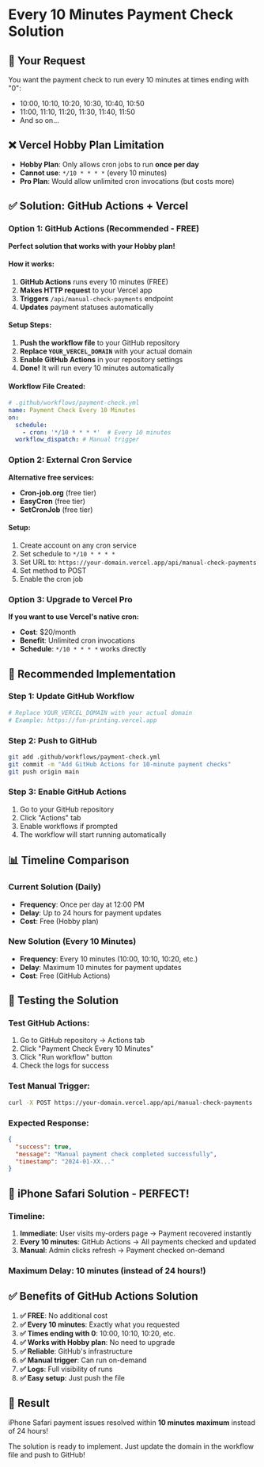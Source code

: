 # Every 10 Minutes Payment Check Solution

## 🎯 **Your Request**
You want the payment check to run every 10 minutes at times ending with "0":
- 10:00, 10:10, 10:20, 10:30, 10:40, 10:50
- 11:00, 11:10, 11:20, 11:30, 11:40, 11:50
- And so on...

## ❌ **Vercel Hobby Plan Limitation**
- **Hobby Plan**: Only allows cron jobs to run **once per day**
- **Cannot use**: `*/10 * * * *` (every 10 minutes)
- **Pro Plan**: Would allow unlimited cron invocations (but costs more)

## ✅ **Solution: GitHub Actions + Vercel**

### **Option 1: GitHub Actions (Recommended - FREE)**
**Perfect solution that works with your Hobby plan!**

#### **How it works:**
1. **GitHub Actions** runs every 10 minutes (FREE)
2. **Makes HTTP request** to your Vercel app
3. **Triggers** `/api/manual-check-payments` endpoint
4. **Updates** payment statuses automatically

#### **Setup Steps:**
1. **Push the workflow file** to your GitHub repository
2. **Replace `YOUR_VERCEL_DOMAIN`** with your actual domain
3. **Enable GitHub Actions** in your repository settings
4. **Done!** It will run every 10 minutes automatically

#### **Workflow File Created:**
```yaml
# .github/workflows/payment-check.yml
name: Payment Check Every 10 Minutes
on:
  schedule:
    - cron: '*/10 * * * *'  # Every 10 minutes
  workflow_dispatch: # Manual trigger
```

### **Option 2: External Cron Service**
**Alternative free services:**
- **Cron-job.org** (free tier)
- **EasyCron** (free tier)
- **SetCronJob** (free tier)

#### **Setup:**
1. Create account on any cron service
2. Set schedule to `*/10 * * * *`
3. Set URL to: `https://your-domain.vercel.app/api/manual-check-payments`
4. Set method to POST
5. Enable the cron job

### **Option 3: Upgrade to Vercel Pro**
**If you want to use Vercel's native cron:**
- **Cost**: $20/month
- **Benefit**: Unlimited cron invocations
- **Schedule**: `*/10 * * * *` works directly

## 🚀 **Recommended Implementation**

### **Step 1: Update GitHub Workflow**
```bash
# Replace YOUR_VERCEL_DOMAIN with your actual domain
# Example: https://fun-printing.vercel.app
```

### **Step 2: Push to GitHub**
```bash
git add .github/workflows/payment-check.yml
git commit -m "Add GitHub Actions for 10-minute payment checks"
git push origin main
```

### **Step 3: Enable GitHub Actions**
1. Go to your GitHub repository
2. Click "Actions" tab
3. Enable workflows if prompted
4. The workflow will start running automatically

## 📊 **Timeline Comparison**

### **Current Solution (Daily)**
- **Frequency**: Once per day at 12:00 PM
- **Delay**: Up to 24 hours for payment updates
- **Cost**: Free (Hobby plan)

### **New Solution (Every 10 Minutes)**
- **Frequency**: Every 10 minutes (10:00, 10:10, 10:20, etc.)
- **Delay**: Maximum 10 minutes for payment updates
- **Cost**: Free (GitHub Actions)

## 🧪 **Testing the Solution**

### **Test GitHub Actions:**
1. Go to GitHub repository → Actions tab
2. Click "Payment Check Every 10 Minutes"
3. Click "Run workflow" button
4. Check the logs for success

### **Test Manual Trigger:**
```bash
curl -X POST https://your-domain.vercel.app/api/manual-check-payments
```

### **Expected Response:**
```json
{
  "success": true,
  "message": "Manual payment check completed successfully",
  "timestamp": "2024-01-XX..."
}
```

## 📱 **iPhone Safari Solution - PERFECT!**

### **Timeline:**
1. **Immediate**: User visits my-orders page → Payment recovered instantly
2. **Every 10 minutes**: GitHub Actions → All payments checked and updated
3. **Manual**: Admin clicks refresh → Payment checked on-demand

### **Maximum Delay: 10 minutes** (instead of 24 hours!)

## ✅ **Benefits of GitHub Actions Solution**

1. **✅ FREE**: No additional cost
2. **✅ Every 10 minutes**: Exactly what you requested
3. **✅ Times ending with 0**: 10:00, 10:10, 10:20, etc.
4. **✅ Works with Hobby plan**: No need to upgrade
5. **✅ Reliable**: GitHub's infrastructure
6. **✅ Manual trigger**: Can run on-demand
7. **✅ Logs**: Full visibility of runs
8. **✅ Easy setup**: Just push the file

## 🎉 **Result**
iPhone Safari payment issues resolved within **10 minutes maximum** instead of 24 hours!

The solution is ready to implement. Just update the domain in the workflow file and push to GitHub!

